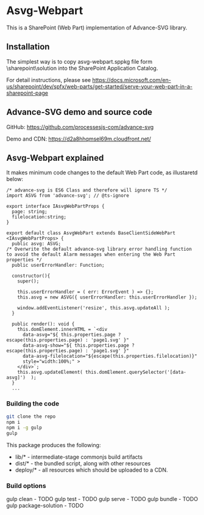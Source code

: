 # Asvg-Webpart

This is a SharePoint (Web Part) implementation of Advance-SVG library. 

## Installation

The simplest way is to copy asvg-webpart.sppkg file form \sharepoint\solution into the SharePoint Application Catalog.

For detail instructions, please see https://docs.microsoft.com/en-us/sharepoint/dev/spfx/web-parts/get-started/serve-your-web-part-in-a-sharepoint-page

## Advance-SVG demo and source code

GitHub: https://github.com/processesjs-com/advance-svg

Demo and CDN: https://d2a8hhqmsel69m.cloudfront.net/


## Asvg-Webpart explained

It makes minimum code changes to the default Web Part code, as illustaretd below:
```
/* advance-svg is ES6 Class and therefore will ignore TS */
import ASVG from 'advance-svg'; // @ts-ignore

export interface IAsvgWebPartProps {
  page: string;
  filelocation:string;
}

export default class AsvgWebPart extends BaseClientSideWebPart <IAsvgWebPartProps> {
  public asvg: ASVG;
/* Overwrite the default advance-svg library error handling function to avoid the default Alarm messages when entering the Web Part properties */
  public userErrorHandler: Function;

  constructor(){
    super();

    this.userErrorHandler = ( err: ErrorEvent ) => {};
    this.asvg = new ASVG({ userErrorHandler: this.userErrorHandler });

    window.addEventListener('resize', this.asvg.updateAll );
  }

  public render(): void {
    this.domElement.innerHTML = `<div
      data-asvg="${ this.properties.page ? escape(this.properties.page) : 'page1.svg' }"
      data-asvg-show="${ this.properties.page ? escape(this.properties.page) : 'page1.svg' }"
      data-asvg-filelocation="${escape(this.properties.filelocation)}"
      style="width:100%;" >
    </div>`;
    this.asvg.updateElement( this.domElement.querySelector('[data-asvg]')  );
  }
  ...
```

### Building the code

```bash
git clone the repo
npm i
npm i -g gulp
gulp
```

This package produces the following:

* lib/* - intermediate-stage commonjs build artifacts
* dist/* - the bundled script, along with other resources
* deploy/* - all resources which should be uploaded to a CDN.

### Build options

gulp clean - TODO
gulp test - TODO
gulp serve - TODO
gulp bundle - TODO
gulp package-solution - TODO
